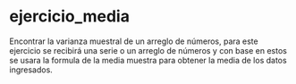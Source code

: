 # ejercicio_media
Encontrar la varianza muestral de un arreglo de números, para este ejercicio se recibirá una serie o un arreglo de números y con base en estos se usara la formula de la media muestra para obtener la media de los datos ingresados.
